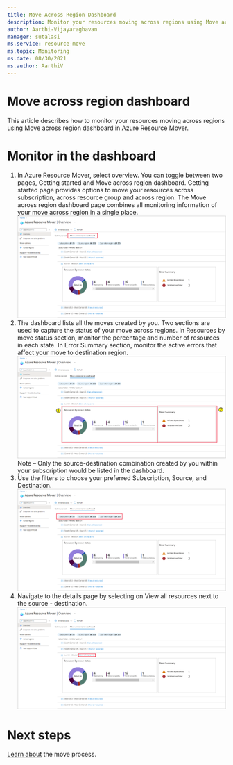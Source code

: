 ```yaml
---
title: Move Across Region Dashboard
description: Monitor your resources moving across regions using Move across region dashboard.
author: Aarthi-Vijayaraghavan
manager: sutalasi
ms.service: resource-move
ms.topic: Monitoring
ms.date: 08/30/2021
ms.author: AarthiV
---
```

# Move across region dashboard
This article describes how to monitor your resources moving across regions using Move across region dashboard in Azure Resource Mover. 
# Monitor in the dashboard
1. In Azure Resource Mover, select overview. You can toggle between two pages, Getting started and Move across region dashboard. Getting started page provides options to move your resources across subscription, across resource group and across region.
The Move across region dashboard page combines all monitoring information of your move across region in a single place.
![Alt text that describes the content of the image.](media\move-across-region-dashboard\Move_across_region_dashboard_tab.png)
2. The dashboard lists all the moves created by you. Two sections are used to capture the status of your move across regions.
In Resources by move status section, monitor the percentage and number of resources in each state.
In Error Summary section, monitor the active errors that affect your move to destination region.
![Alt text that describes the content of the image.](media\move-across-region-dashboard\Move_across_region_dashboard_status_issues.png)
Note – Only the source-destination combination created by you within your subscription would be listed in the dashboard.
3. Use the filters to choose your preferred Subscription, Source, and Destination.
![Alt text that describes the content of the image.](media\move-across-region-dashboard\Move_across_region_dashboard_Filters.png)
4. Navigate to the details page by selecting on View all resources next to the source - destination.
![Alt text that describes the content of the image.](media\move-across-region-dashboard\Move_across_region_dashboard_details.png)
# Next steps
[Learn about](about-move-process.md) the move process.